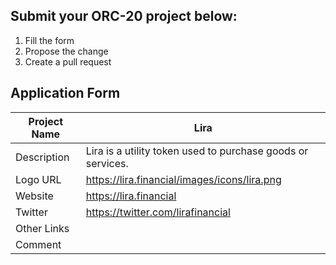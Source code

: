 ## Submit your ORC-20 project below:

1. Fill the form
2. Propose the change
3. Create a pull request

## Application Form
| Project Name  |          Lira               |
|---------------|-------------------------|
| Description   | Lira is a utility token used to purchase goods or services.              |
| Logo URL      | https://lira.financial/images/icons/lira.png             |
| Website       | https://lira.financial                        |
| Twitter       | https://twitter.com/lirafinancial                        |
| Other Links   |                         |
| Comment       |                         |
